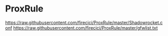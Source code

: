 # ProxRule
https://raw.githubusercontent.com/firecici/ProxRule/master/Shadowrocket.conf
https://raw.githubusercontent.com/firecici/ProxRule/master/gfwlist.txt
